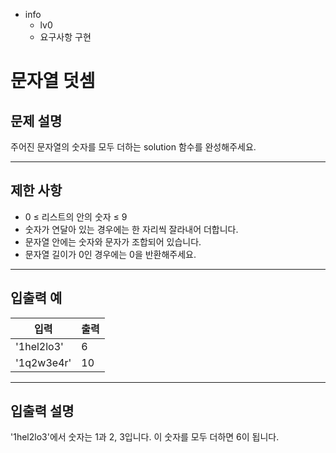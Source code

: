 - info
    - lv0
    - 요구사항 구현

# 문자열 덧셈
## 문제 설명
주어진 문자열의 숫자를 모두 더하는 solution 함수를 완성해주세요.

---

## 제한 사항

- 0 ≤ 리스트의 안의 숫자 ≤ 9
- 숫자가 연달아 있는 경우에는 한 자리씩 잘라내어 더합니다.
- 문자열 안에는 숫자와 문자가 조합되어 있습니다.
- 문자열 길이가 0인 경우에는 0을 반환해주세요.

---

## 입출력 예

|   입력    | 출력 |
| --------- | ------ |
| '1hel2lo3' | 6 |
| '1q2w3e4r' | 10 |

---

## 입출력 설명
'1hel2lo3'에서 숫자는 1과 2, 3입니다. 이 숫자를 모두 더하면 6이 됩니다.